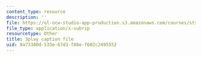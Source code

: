 ```yaml
---
content_type: resource
description: ''
file: https://ol-ocw-studio-app-production.s3.amazonaws.com/courses/sts-081-innovation-systems-for-science-technology-energy-manufacturing-and-health-spring-2017/8a73340d533e67d3f88ef602c2495552_YcxHJcGU8u0.srt
file_type: application/x-subrip
resourcetype: Other
title: 3play caption file
uid: 8a73340d-533e-67d3-f88e-f602c2495552
---
```

